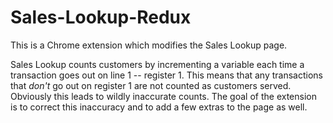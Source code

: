 # Sales-Lookup-Redux
This is a Chrome extension which modifies the Sales Lookup page. 

Sales Lookup counts customers by incrementing a variable each time a transaction goes out on line 1 -- register 1. This means that any transactions that *don't* go out on register 1 are not counted as customers served. Obviously this leads to wildly inaccurate counts. The goal of the extension is to correct this inaccuracy and to add a few extras to the page as well.
